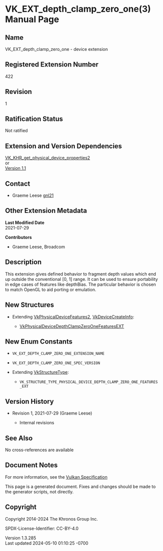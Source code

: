 # VK_EXT_depth_clamp_zero_one(3) Manual Page

## Name

VK_EXT_depth_clamp_zero_one - device extension



## <a href="#_registered_extension_number" class="anchor"></a>Registered Extension Number

422

## <a href="#_revision" class="anchor"></a>Revision

1

## <a href="#_ratification_status" class="anchor"></a>Ratification Status

Not ratified

## <a href="#_extension_and_version_dependencies" class="anchor"></a>Extension and Version Dependencies

[VK_KHR_get_physical_device_properties2](https://registry.khronos.org/vulkan/specs/1.3-extensions/man/html/VK_KHR_get_physical_device_properties2.html)  
or  
[Version 1.1](#versions-1.1)  

## <a href="#_contact" class="anchor"></a>Contact

- Graeme Leese <a
  href="https://github.com/KhronosGroup/Vulkan-Docs/issues/new?body=%5BVK_EXT_depth_clamp_zero_one%5D%20@gnl21%0A*Here%20describe%20the%20issue%20or%20question%20you%20have%20about%20the%20VK_EXT_depth_clamp_zero_one%20extension*"
  target="_blank" rel="nofollow noopener"><em></em>gnl21</a>

## <a href="#_other_extension_metadata" class="anchor"></a>Other Extension Metadata

**Last Modified Date**  
2021-07-29

**Contributors**  
- Graeme Leese, Broadcom

## <a href="#_description" class="anchor"></a>Description

This extension gives defined behavior to fragment depth values which end
up outside the conventional \[0, 1\] range. It can be used to ensure
portability in edge cases of features like depthBias. The particular
behavior is chosen to match OpenGL to aid porting or emulation.

## <a href="#_new_structures" class="anchor"></a>New Structures

- Extending [VkPhysicalDeviceFeatures2](https://registry.khronos.org/vulkan/specs/1.3-extensions/man/html/VkPhysicalDeviceFeatures2.html),
  [VkDeviceCreateInfo](https://registry.khronos.org/vulkan/specs/1.3-extensions/man/html/VkDeviceCreateInfo.html):

  - [VkPhysicalDeviceDepthClampZeroOneFeaturesEXT](https://registry.khronos.org/vulkan/specs/1.3-extensions/man/html/VkPhysicalDeviceDepthClampZeroOneFeaturesEXT.html)

## <a href="#_new_enum_constants" class="anchor"></a>New Enum Constants

- `VK_EXT_DEPTH_CLAMP_ZERO_ONE_EXTENSION_NAME`

- `VK_EXT_DEPTH_CLAMP_ZERO_ONE_SPEC_VERSION`

- Extending [VkStructureType](https://registry.khronos.org/vulkan/specs/1.3-extensions/man/html/VkStructureType.html):

  - `VK_STRUCTURE_TYPE_PHYSICAL_DEVICE_DEPTH_CLAMP_ZERO_ONE_FEATURES_EXT`

## <a href="#_version_history" class="anchor"></a>Version History

- Revision 1, 2021-07-29 (Graeme Leese)

  - Internal revisions

## <a href="#_see_also" class="anchor"></a>See Also

No cross-references are available

## <a href="#_document_notes" class="anchor"></a>Document Notes

For more information, see the <a
href="https://registry.khronos.org/vulkan/specs/1.3-extensions/html/vkspec.html#VK_EXT_depth_clamp_zero_one"
target="_blank" rel="noopener">Vulkan Specification</a>

This page is a generated document. Fixes and changes should be made to
the generator scripts, not directly.

## <a href="#_copyright" class="anchor"></a>Copyright

Copyright 2014-2024 The Khronos Group Inc.

SPDX-License-Identifier: CC-BY-4.0

Version 1.3.285  
Last updated 2024-05-10 01:10:25 -0700
